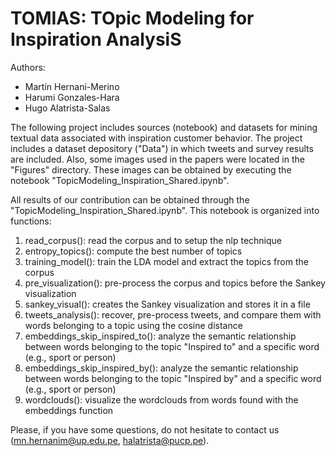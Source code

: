 # TOMIAS: TOpic Modeling for Inspiration AnalysiS

Authors:
- Martín Hernani-Merino
- Harumi Gonzales-Hara
- Hugo Alatrista-Salas

The following project includes sources (notebook) and datasets for mining textual data associated with inspiration customer behavior. The project includes a dataset depository ("Data") in which tweets and survey results are included. Also, some images used in the papers were located in the "Figures" directory. These images can be obtained by executing the notebook "TopicModeling_Inspiration_Shared.ipynb".

All results of our contribution can be obtained through the "TopicModeling_Inspiration_Shared.ipynb". This notebook is organized into functions:

1) read_corpus(): read the corpus and to setup the nlp technique
2) entropy_topics(): compute the best number of topics
3) training_model(): train the LDA model and extract the topics from the corpus
4) pre_visualization(): pre-process the corpus and topics before the Sankey visualization
5) sankey_visual(): creates the Sankey visualization and stores it in a file
6) tweets_analysis(): recover, pre-process tweets, and compare them with words belonging to a topic using the cosine distance
7) embeddings_skip_inspired_to(): analyze the semantic relationship between words belonging to the topic "Inspired to" and a specific word (e.g., sport or person)
8) embeddings_skip_inspired_by(): analyze the semantic relationship between words belonging to the topic "Inspired by" and a specific word (e.g., sport or person)
9) wordclouds(): visualize the wordclouds from words found with the embeddings function

Please, if you have some questions, do not hesitate to contact us (mn.hernanim@up.edu.pe, halatrista@pucp.pe).
